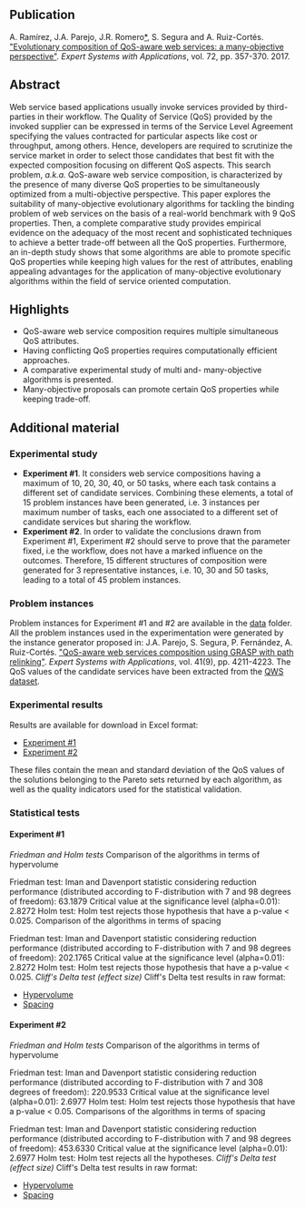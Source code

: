 Publication
-----------

A. Ramírez, J.A. Parejo, J.R. Romero[*](http://www.jrromero.net), S. Segura and A. Ruiz-Cortés. ["Evolutionary composition of QoS-aware web services: a many-objective perspective"](https://doi.org/10.1016/j.eswa.2016.10.047). _Expert Systems with Applications_, vol. 72, pp. 357-370. 2017.

Abstract
--------

Web service based applications usually invoke services provided by third-parties in their workflow. The Quality of Service (QoS) provided by the invoked supplier can be expressed in terms of the Service Level Agreement specifying the values contracted for particular aspects like cost or throughput, among others. Hence, developers are required to scrutinize the service market in order to select those candidates that best fit with the expected composition focusing on different QoS aspects. This search problem, _a.k.a._ QoS-aware web service composition, is characterized by the presence of many diverse QoS properties to be simultaneously optimized from a multi-objective perspective. This paper explores the suitability of many-objective evolutionary algorithms for tackling the binding problem of web services on the basis of a real-world benchmark with 9 QoS properties. Then, a complete comparative study provides empirical evidence on the adequacy of the most recent and sophisticated techniques to achieve a better trade-off between all the QoS properties. Furthermore, an in-depth study shows that some algorithms are able to promote specific QoS properties while keeping high values for the rest of attributes, enabling appealing advantages for the application of many-objective evolutionary algorithms within the field of service oriented computation.

Highlights
----------

*   QoS-aware web service composition requires multiple simultaneous QoS attributes.
*   Having conflicting QoS properties requires computationally efficient approaches.
*   A comparative experimental study of multi and- many-objective algorithms is presented.
*   Many-objective proposals can promote certain QoS properties while keeping trade-off.

Additional material
-------------------

### Experimental study

*   **Experiment #1**. It considers web service compositions having a maximum of 10, 20, 30, 40, or 50 tasks, where each task contains a different set of candidate services. Combining these elements, a total of 15 problem instances have been generated, i.e. 3 instances per maximum number of tasks, each one associated to a different set of candidate services but sharing the workflow.
*   **Experiment #2**. In order to validate the conclusions drawn from Experiment #1, Experiment #2 should serve to prove that the parameter fixed, i.e the workflow, does not have a marked influence on the outcomes. Therefore, 15 different structures of composition were generated for 3 representative instances, i.e. 10, 30 and 50 tasks, leading to a total of 45 problem instances.

### Problem instances

Problem instances for Experiment #1 and #2 are available in the [data](/data) folder. All the problem instances used in the experimentation were generated by the instance generator proposed in: J.A. Parejo, S. Segura, P. Fernández, A. Ruiz-Cortés. ["QoS-aware web services composition using GRASP with path relinking"](https://doi.org/10.1016/j.eswa.2013.12.036). _Expert Systems with Applications_, vol. 41(9), pp. 4211-4223. The QoS values of the candidate services have been extracted from the [QWS dataset](http://www.uoguelph.ca/~qmahmoud/qws/).

### Experimental results

Results are available for download in Excel format:

*   [Experiment #1](/results/rprsr15-results-experiment1.xlsx)
*   [Experiment #2](/results/rprsr15-results-experiment2.xlsx)

These files contain the mean and standard deviation of the QoS values of the solutions belonging to the Pareto sets returned by each algorithm, as well as the quality indicators used for the statistical validation.

### Statistical tests

#### **Experiment #1**

_Friedman and Holm tests_ Comparison of the algorithms in terms of hypervolume

Friedman test: Iman and Davenport statistic considering reduction performance (distributed according to F-distribution with 7 and 98 degrees of freedom): 63.1879 Critical value at the significance level (alpha=0.01): 2.8272 Holm test: Holm test rejects those hypothesis that have a p-value < 0.025. Comparison of the algorithms in terms of spacing


Friedman test: Iman and Davenport statistic considering reduction performance (distributed according to F-distribution with 7 and 98 degrees of freedom): 202.1765 Critical value at the significance level (alpha=0.01): 2.8272 Holm test: Holm test rejects those hypothesis that have a p-value < 0.025. _Cliff's Delta test (effect size)_ Cliff's Delta test results in raw format:

*   [Hypervolume](/tests/rprsr15-effectsize-experiment1-hv.txt)
*   [Spacing](/tests/rprsr15-effectsize-experiment1-s.txt) 

#### **Experiment #2**

_Friedman and Holm tests_ Comparison of the algorithms in terms of hypervolume


Friedman test: Iman and Davenport statistic considering reduction performance (distributed according to F-distribution with 7 and 308 degrees of freedom): 220.9533 Critical value at the significance level (alpha=0.01): 2.6977 Holm test: Holm test rejects those hypothesis that have a p-value < 0.05. Comparisons of the algorithms in terms of spacing

Friedman test: Iman and Davenport statistic considering reduction performance (distributed according to F-distribution with 7 and 98 degrees of freedom): 453.6330 Critical value at the significance level (alpha=0.01): 2.6977 Holm test: Holm test rejects all the hypotheses. _Cliff's Delta test (effect size)_ Cliff's Delta test results in raw format:

*   [Hypervolume](/tests/rprsr15-effectsize-experiment2-hv.txt)
*   [Spacing](/tests/rprsr15-effectsize-experiment2-s.txt)
